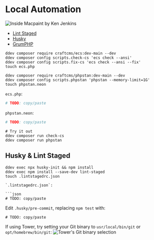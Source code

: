 # Local Automation

![Inside Macpaint by Ken Jenkins](/automation-workshop/assets/inside-macpaint.jpeg)

- [Lint Staged](https://github.com/okonet/lint-staged)
- [Husky](https://github.com/typicode/husky)
- [GrumPHP](https://github.com/phpro/grumphp)

```shell
ddev composer require craftcms/ecs:dev-main --dev
ddev composer config scripts.check-cs 'ecs check --ansi'
ddev composer config scripts.fix-cs 'ecs check --ansi --fix'
touch ecs.php

ddev composer require craftcms/phpstan:dev-main --dev
ddev composer config scripts.phpstan 'phpstan --memory-limit=1G'
touch phpstan.neon
```

`ecs.php`:

```php
# TODO: copy/paste
```

`phpstan.neon`:

```php
# TODO: copy/paste
```

```shell
# Try it out
ddev composer run check-cs
ddev composer run phpstan
```

## Husky & Lint Staged

````shell
ddev exec npx husky-init && npm install
ddev exec npm install --save-dev lint-staged
touch .lintstagedrc.json

`.lintstagedrc.json`:

```json
# TODO: copy/paste
````

Edit `.husky/pre-commit`, replacing `npm test` with:

```shell
# TODO: copy/paste
```

If using Tower, try setting your Git binary to `usr/local/bin/git` or `opt/homebrew/bin/git`:
![Tower's Git binary selection](/automation-workshop/assets/tower-hooks.png)
